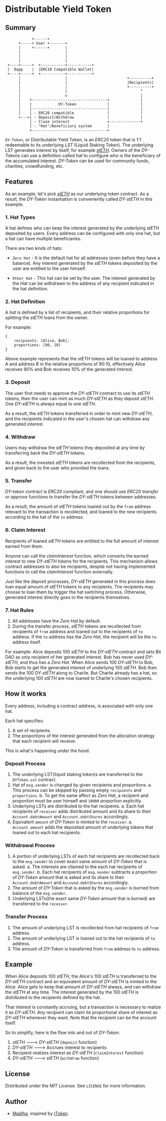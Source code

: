 # Distributable Yield Token

## Summary

```
            +------+
      +-----+ User +-------+
      |     +------+       |
      |                    |
      |                    |
      |                    |
 +----+-----+  +-----------+-----------+
 |  Dapp    |  |ERC20 Compatible Wallet|
 +----+-----+  +-----------+-----------+
      |                    |                           +----------+
      |                    |                           |Recipients|
      |                    |                           +----------+
      |                    |                                 ^
      |                    v                                 |
      |    +----------------------------------+              |
      |    |            DY-Token              |              |
      |    |----------------------------------|              |
      |    | - ERC20 compatible               |              |
      +--->| - Deposit/Withdraw               |              |
           | - Claim interest                 +--------------+
           | - "Hat"/Beneficiary system       |
           +----------------------------------+
```

`DY-Token`, or Distributable Yield Token, is an _ERC20_ token that is 1:1 redeemable to its underlying _LST_ (Liquid Staking Token). The underlying LST generates interest by itself, for example [_stETH_](https://stake.lido.fi/). Owners of the _DY-Tokens_ can use a definition called _hat_ to configure who is the beneficiary of the accumulated interest. _DY-Token_ can be used for community funds, charities, crowdfunding, etc.

## Features

As an example, let's pick [_stETH_](https://stake.lido.fi/) as our underlying token contract. As a result, the _DY-Token_ instantiation is conveniently called _DY-stETH_ in this example.

### 1. Hat Types

A hat defines who can keep the interest generated by the underlying _stETH_ deposited by users.
Every address can be configured with only one hat, but a hat can have multiple beneficiaries.

There are two kinds of hats:

- `Zero Hat` - It is the default hat for all addresses (even before they have a balance).
  Any interest generated by the _stETH_ tokens deposited by the user are entitled to the user himself.

- `Other Hat` - This hat can be set by the user.
  The interest generated by the _Hat_ can be withdrawn to the address of any recipient indicated in the hat definition.

### 2. Hat Definition

A _hat_ is defined by a list of recipients, and their relative proportions for splitting the _stETH_ loans from the owner.

For example:

```
{
    recipients: [Alice, Bob],
    proportions: [90, 10]
}
```

Above example represents that the _stETH_ tokens will be loaned to address A and address B in the relative proportions of 90:10, effectively Alice receives 90% and Bob receives 10% of the generated interest.

### 3. Deposit

The user first needs to approve the _DY-stETH_ contract to use its _stETH_ tokens,
then the user can mint as much _DY-stETH_ as they deposit _stETH_. One _DY-stETH_ is always
equal to one _stETH_.

As a result, the _stETH_ tokens transferred in order to mint new _DY-stETH_, and the recipients indicated in the user's chosen hat can withdraw any generated interest.

### 4. Withdraw

Users may withdraw the _stETH_ tokens they deposited at any time by transferring back the _DY-stETH_ tokens.

As a result, the invested _stETH_ tokens are recollected from the recipients, and given back to the user who provided the loans.

### 5. Transfer

_DY-token_ contract is _ERC20_ compliant, and one should use _ERC20_ _transfer_ or _approve_ functions to transfer the _DY-stETH_ tokens between addresses.

As a result, the amount of _stETH_ tokens loaned out by the `from` address relevant to the transaction is recollected, and loaned to the new recipients according to the hat of the `to` address.

### 6. Claim Interest

Recipients of loaned _stETH_ tokens are entitled to the full amount of interest earned from them.

Anyone can call the _claimInterest_ function, which converts the earned interest to new _DY-stETH_ tokens for the recipients. This mechanism allows contract addresses to also be recipients, despite not having implemented functions to call the _claimInterest_ function externally.

Just like the deposit processes, _DY-stETH_ generated in this process does loan equal amount of _stETH_ tokens to any recipients. The recipients may choose to loan them by trigger the hat switching process. Otherwise, generated interest directly goes to the recipients themselves.

### 7. Hat Rules

1. All addresses have the _Zero Hat_ by default.
2. During the transfer process, _stETH_ tokens are recollected from recipients of `from` address and loaned out to the recipients of `to` address. If the `to` address has the _Zero Hat_, the recipient will be the `to` address itself.

For example: Alice deposits 100 _stETH_ to the _DY-stETH_ contract and sets Bit DAO as only recipient of her generated interest. Bob has never used _DY-stETH_, and thus has a _Zero Hat_. When Alice sends 100 _DY-stETH_ to Bob, Bob starts to get the generated interest of underlying 100 _stETH_. Bob then sends the 100 _DY-stETH_ along to Charlie. But Charlie already has a hat, so the underlying 100 _stETH_ are now loaned to Charlie's chosen recipients.

## How it works

Every address, including a contract address, is associated with only one hat.

Each hat specifies:

1. A set of recipients.
2. The proportions of the interest generated from the allocation strategy that each recipient will receive.

This is what's happening under the hood.

### Deposit Process

1. The underlying LST(liquid staking token)s are transferred to the `DYToken.sol` contract.
2. Hat of `msg.sender` is changed by given recipients and proportions.
   a. This process can be skipped by passing empty `recipients` and `proportions`.
   b. To get the same affect as _Zero Hat_, a recipient and proportion must be user himself and `10000` proportion explicitly.
3. Underlying LSTs are distributed to the hat recipients.
   a. Each hat recipients of `receiver` adds distributed amount and its share to their `Account.debtAmount` and `Account.debtShares` accordingly.
4. Equivalent `amount` of _DY-Token_ is minted to the `receiver`.
   a. `Account.amount` adds the deposited amount of underlying tokens that loaned out to each hat recipients.

### Withdrawal Process

1. A portion of underlying LSTs of each hat recipients are recollected back to the `msg.sender` to cover exact same amount of _DY-Token_ that is asked.
   a. The interests are cliamed to the each hat recipients of `msg.sender`.
   b. Each hat recipients of `msg.sender` subtracts a proportion of _DY-Token_ amount that is asked and its share to their `Account.debtAmount` and `Accound.debtShares` accordingly.
2. The amount of _DY-Token_ that is asked by the `msg.sender` is burned from balance of the `msg.sender`.
3. Underlying LSTs(the exact same _DY-Token_ amount that is burned) are transferred to the `receiver`.

### Transfer Process

1. The amount of underlying LST is recollected from hat recipients of `from` address.
2. The amount of underlying LST is loaned out to the hat recipients of `to` address.
3. The amount of _DY-Token_ is transferred from `from` address to `to` address.

## Example

When Alice deposits 100 _stETH_, the Alice's 100 _stETH_ is transferred to the _DY-stETH_ contract and an equivalent amount of _DY-stETH_ is minted to the Alice. Alice gets to keep that amount of _DY-stETH_ always, and can withdraw the _stETH_ at any time. The interest generated by the 100 _stETH_ is distributed to the recipients defined by the hat.

That interest is constantly accruing, but a transaction is necessary to realize it as _DY-stETH_. Any recipient can claim its proportional share of interest as _DY-stETH_ whenever they want. Note that the recipient can be the account itself.

So to simplify, here is the flow into and out of _DY-Token_:

1. _stETH_ ---> _DY-stETH_ (`deposit` function)
2. _DY-stETH_ ---> Accrues interest to recipients
3. Recipient realizes interest as _DY-stETH_ (`claimInterest` function)
4. _DY-stETH_ ---> _stETH_ (`withdraw` function)

## License

Distributed under the MIT License. See `LICENSE` for more information.

## Author

- [Madiha](https://twitter.com/madiha_right), inspired by [rToken](https://github.com/rtoken-project/rtoken-monorepo/tree/master).
